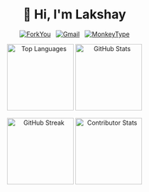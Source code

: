 <h1 align="center">👋 Hi, I'm Lakshay</h1>


<div align="center">

[![ForkYou](https://img.shields.io/badge/ForkYou-805412?style=flat&logo=dev.to&logoColor=white)](https://forkyou.dev/user/lkshayb)
&nbsp;
[![Gmail](https://img.shields.io/badge/Gmail-%23EA4335.svg?logo=gmail&logoColor=white)](mailto:08lakshay@gmail.com)
&nbsp;
[![MonkeyType](https://img.shields.io/badge/MonkeyType-%235e5e56?logo=monkeytype&logoColor=white)](https://monkeytype.com/profile/aspect3012)

</div>


<p align="center">
  <img src="https://github-readme-stats.vercel.app/api/top-langs/?username=lkshayb&layout=compact&theme=radical" alt="Top Languages" height="150"/>
  <img src="https://github-readme-stats.vercel.app/api?username=lkshayb&show_icons=true&theme=radical" alt="GitHub Stats" height="150"/>
</p>

<p align="center">
  <img src="https://github-readme-streak-stats.herokuapp.com/?user=lkshayb&theme=radical" alt="GitHub Streak" height="150"/>
  <img src="https://github-contributor-stats.vercel.app/api?username=lkshayb&limit=5&theme=radical&combine_all_yearly_contributions=true" alt="Contributor Stats" height="150"/>
</p>
  


